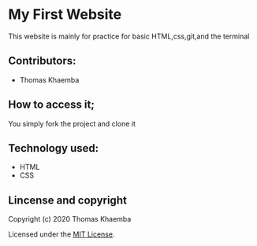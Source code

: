 # My First Website

 This website is mainly for practice for basic HTML,css,git,and the terminal

## Contributors:
* Thomas Khaemba
## How to access it;
You simply  fork the project and clone it

## Technology used:
* HTML
* CSS
## Lincense and copyright
Copyright (c) 2020 Thomas Khaemba

Licensed under  the [MIT License](LICENSE).